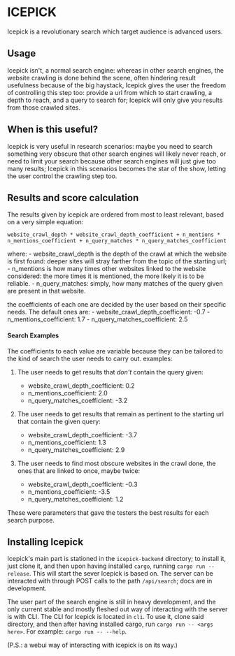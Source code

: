 # ICEPICK
Icepick is a revolutionary search which target audience is advanced users.

## Usage 
Icepick isn't, a normal search engine: whereas in other search engines, the website crawling is done behind the scene, often hindering result usefulness because of the big haystack, Icepick gives the user the freedom of controlling this step too: provide a url from which to start crawling, a depth to reach, and a query to search for; Icepick will only give you results from those crawled sites.

## When is this useful?
Icepick is very useful in research scenarios: maybe you need to search something very obscure that other search engines will likely never reach, or need to limit your search because other search engines will just give too many results; Icepick in this scenarios becomes the star of the show, letting the user control the crawling step too. 

## Results and score calculation
The results given by icepick are ordered from most to least relevant, based on a very simple equation:

`website_crawl_depth * website_crawl_depth_coefficient + n_mentions * n_mentions_coefficient + n_query_matches * n_query_matches_coefficient`

where:
    - website_crawl_depth is the depth of the crawl at which the website is first found: deeper sites will stray   farther from the topic of the starting url;
    - n_mentions is how many times other websites linked to the website considered: the more times it is mentioned, the more likely it is to be reliable.
    - n_query_matches: simply, how many matches of the query given are present in that website.

the coefficients of each one are decided by the user based on their specific needs. The default ones are:
    - website_crawl_depth_coefficient: -0.7
    - n_mentions_coefficient: 1.7
    - n_query_matches_coefficient: 2.5

#### Search Examples
The coefficients to each value are variable because they can be tailored to the kind of search the user needs to carry out.
examples:
1) The user needs to get results that *don't* contain the query given:
    - website_crawl_depth_coefficient: 0.2
    - n_mentions_coefficient: 2.0
    - n_query_matches_coefficient: -3.2

2) The user needs to get results that remain as pertinent to the starting url that contain the given query:
    - website_crawl_depth_coefficient: -3.7
    - n_mentions_coefficient: 1.3
    - n_query_matches_coefficient: 2.9

3) The user needs to find most obscure websites in the crawl done, the ones that are linked to once, maybe twice:
    - website_crawl_depth_coefficient: -0.3
    - n_mentions_coefficient: -3.5
    - n_query_matches_coefficient: 1.2

These were parameters that gave the testers the best results for each search purpose.

## Installing Icepick
Icepick's main part is stationed in the `icepick-backend` directory; to install it, just clone it, and then upon having installed `cargo`, running `cargo run --release`. This will start the sever Icepick is based on. The server can be interacted with through POST calls to the path `/api/search`; docs are in development.

The user part of the search engine is still in heavy development, and the only current stable and mostly fleshed out way of interacting with the server is with CLI. The CLI for Icepick is located in `cli`. To use it, clone said directory, and then after having installed cargo, run `cargo run -- <args here>`. For example: `cargo run -- --help`.

(P.S.: a webui way of interacting with icepick is on its way.)